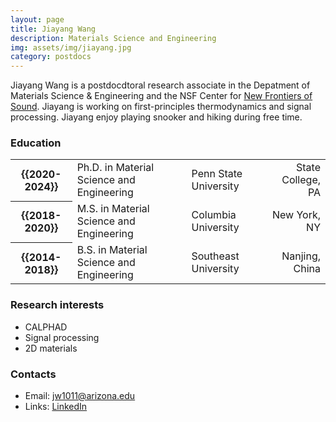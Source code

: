 ```yaml
---
layout: page
title: Jiayang Wang
description: Materials Science and Engineering
img: assets/img/jiayang.jpg
category: postdocs
---
```


Jiayang Wang is a postdocdtoral research associate in the Depatment of Materials Science & Engineering and the NSF Center for [New Frontiers of Sound](https://newfos.arizona.edu/). Jiayang is working on first-principles thermodynamics and signal processing. Jiayang enjoy playing snooker and hiking during free time.

### Education

<div class="table-responsive">
    <table class="table table-sm table-borderless">
        <tr>
            <th scope="row">{{2020-2024}}</th>
            <td>Ph.D. in Material Science and Engineering</td>
            <td>Penn State University</td>
            <td align ="right">State College, PA</td>
        </tr>
        <tr>
            <th scope="row">{{2018-2020}}</th>
            <td>M.S. in Material Science and Engineering</td>
            <td>Columbia University</td>
            <td align ="right">New York, NY</td>
        </tr>
        <tr>
            <th scope="row">{{2014-2018}}</th>
            <td>B.S. in Material Science and Engineering</td>
            <td>Southeast University</td>
            <td align ="right">Nanjing, China</td>
        </tr>
    </table>
</div>

### Research interests

- CALPHAD
- Signal processing
- 2D materials

### Contacts 

- Email: jw1011@arizona.edu
- Links: [LinkedIn](https://www.linkedin.com/in/jiayang-wang-bbb90816b/)